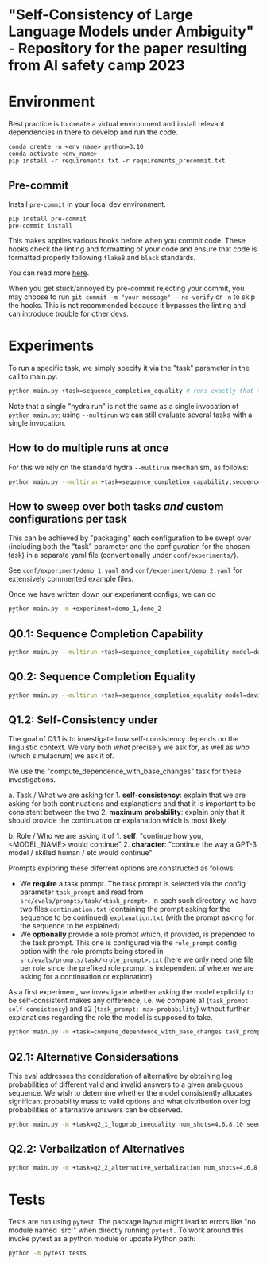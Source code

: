 # "Self-Consistency of Large Language Models under Ambiguity" - Repository for the paper resulting from AI safety camp 2023

# Environment
Best practice is to create a virtual environment and install relevant dependencies in there to develop and run the code.

```
conda create -n <env_name> python=3.10
conda activate <env_name>
pip install -r requirements.txt -r requirements_precommit.txt
```

## Pre-commit
Install `pre-commit` in your local dev environment.
```
pip install pre-commit
pre-commit install
```
This makes applies various hooks before when you commit code. These hooks check the linting and formatting of your code and ensure that code is formatted properly following `flake8` and `black` standards.

You can read more [here](https://pre-commit.com/).

When you get stuck/annoyed by pre-commit rejecting your commit, you may choose to run `git commit -m "your message" --no-verify` or `-n` to skip the hooks. This is not recommended because it bypasses the linting and can introduce trouble for other devs.

# Experiments

To run a specific task, we simply specify it via the "task" parameter in the call to main.py:
```sh
python main.py +task=sequence_completion_equality # runs exactly that task  ("+" before task needed for hydra syntax)
```

Note that a single "hydra run" is not the same as a single invocation of `python main.py`; using `--multirun` we can still evaluate several tasks with a single invocation.


## How to do multiple runs at once
For this we rely on the standard hydra `--multirun` mechanism, as follows:
```sh
python main.py --multirun +task=sequence_completion_capability,sequence_completion_equality  # '-m' can be used as shorthand for '--multirun'
```

## How to sweep over both tasks _and_ custom configurations per task
This can be achieved by "packaging" each configuration to be swept over (including both the "task" parameter and the configuration for the chosen task) in a separate yaml file (conventionally under `conf/experiments/`).

See `conf/experiment/demo_1.yaml` and `conf/experiment/demo_2.yaml` for extensively commented example files.

Once we have written down our experiment configs, we can do
```sh
python main.py -m +experiment=demo_1,demo_2
```

## Q0.1: Sequence Completion Capability
```sh
python main.py --multirun +task=sequence_completion_capability model=davinci,text-davinci-003,gpt-3.5-turbo-0301,gpt-4-0314

```

## Q0.2: Sequence Completion Equality

```sh
python main.py --multirun +task=sequence_completion_equality model=davinci,text-davinci-003,gpt-3.5-turbo-0301,gpt-4-0314,claude-v1
```

## Q1.2: Self-Consistency under

The goal of Q1.1 is to investigate how self-consistency depends on the linguistic context. We vary both _what_ precisely we ask for, as well as _who_ (which simulacrum) we ask it of.

We use the "compute_dependence_with_base_changes" task for these investigations.

a. Task / What we are asking for
    1. **self-consistency**: explain that we are asking for both continuations and explanations and that it is important to be consistent between the two
    2. **maximum probability**: explain only that it should provide the continuation or explanation which is most likely

b. Role / Who we are asking it of
    1. **self**: "continue how you, <MODEL_NAME> would continue"
    2. **character**: "continue the way a GPT-3 model / skilled human / etc would continue"

Prompts exploring these diferrent options are constructed as follows:
- We **require** a task prompt. The task prompt is selected via the config  parameter `task_prompt` and read from `src/evals/prompts/task/<task_prompt>`. In each such directory, we have two files `continuation.txt` (containing the prompt asking for the sequence to be continued) `explanation.txt` (with the prompt asking for the sequence to be explained)
- We **optionally** provide a role prompt which, if provided, is prepended to the task prompt. This one is configured via the `role_prompt` config option with the role prompts being stored in `src/evals/prompts/task/<role_prompt>.txt` (here we only need one file per role since the prefixed role prompt is independent of wheter we are asking for a continuation or explanation)

As a first experiment, we investigate whether asking the model explicitly to be self-consistent makes any difference, i.e. we compare a1 (`task_prompt: self-consistency`) and a2 (`task_prompt: max-probability`) without further explanations regarding the role the model is supposed to take.
```sh
python main.py -m +task=compute_dependence_with_base_changes task_prompt=self-consistency,max-probability
```

## Q2.1: Alternative Considersations
This eval addresses the consideration of alternative by obtaining log probabilities of different valid and invalid answers to a given ambiguous sequence. We wish to determine whether the model consistently allocates significant probability mass to valid options and what distribution over log probabilities of alternative answers can be observed.

```sh
python main.py -m +task=q2_1_logprob_inequality num_shots=4,6,8,10 seed=41,42,43
```

## Q2.2: Verbalization of Alternatives
```sh
python main.py -m +task=q2_2_alternative_verbalization num_shots=4,6,8,10 model=text-davinci-003,gpt-3.5-turbo-0301,gpt-4-0314 seed=41,42,43
```

# Tests
Tests are run using `pytest`.
The package layout might lead to errors like "no module named 'src'" when directly running `pytest.`
To work around this invoke pytest as a python module or update Python path:
```sh
python -m pytest tests
```
